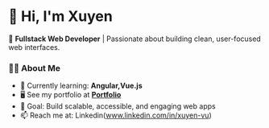 # 👋 Hi, I'm Xuyen

🚀 **Fullstack Web Developer** | Passionate about building clean, user-focused web interfaces.  

### 🧑‍💻 About Me
- 🌱 Currently learning: **Angular,Vue.js**
- 🖥️ See my portfolio at  **[Portfolio](https://yourprojectlink.com)**
- 🎯 Goal: Build scalable, accessible, and engaging web apps
- 📫 Reach me at: Linkedin(www.linkedin.com/in/xuyen-vu)


